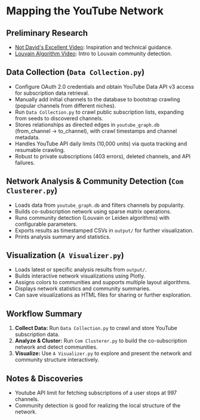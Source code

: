 # Mapping the YouTube Network

## Preliminary Research

* [Not David's Excellent Video](https://www.youtube.com/watch?v=o879xRxmwmU): Inspiration and technical guidance.
* [Louvain Algorithm Video](https://www.youtube.com/watch?v=QfTxqAxJp0U): Intro to Louvain community detection.

## Data Collection (`Data Collection.py`)

* Configure OAuth 2.0 credentials and obtain YouTube Data API v3 access for subscription data retrieval.
* Manually add initial channels to the database to bootstrap crawling (popular channels from different niches).
* Run `Data Collection.py` to crawl public subscription lists, expanding from seeds to discovered channels.
* Stores relationships as directed edges in `youtube_graph.db` (from_channel → to_channel), with crawl timestamps and channel metadata.
* Handles YouTube API daily limits (10,000 units) via quota tracking and resumable crawling.
* Robust to private subscriptions (403 errors), deleted channels, and API failures.

## Network Analysis & Community Detection (`Com Clusterer.py`)

* Loads data from `youtube_graph.db` and filters channels by popularity.
* Builds co-subscription network using sparse matrix operations.
* Runs community detection (Louvain or Leiden algorithms) with configurable parameters.
* Exports results as timestamped CSVs in `output/` for further visualization.
* Prints analysis summary and statistics.

## Visualization (`A Visualizer.py`)

* Loads latest or specific analysis results from `output/`.
* Builds interactive network visualizations using Plotly.
* Assigns colors to communities and supports multiple layout algorithms.
* Displays network statistics and community summaries.
* Can save visualizations as HTML files for sharing or further exploration.

## Workflow Summary

1. **Collect Data:** Run `Data Collection.py` to crawl and store YouTube subscription data.
2. **Analyze & Cluster:** Run `Com Clusterer.py` to build the co-subscription network and detect communities.
3. **Visualize:** Use `A Visualizer.py` to explore and present the network and community structure interactively.

## Notes & Discoveries

* Youtube API limit for fetching subscriptions of a user stops at 997 channels.
* Community detection is good for realizing the local structure of the network.
